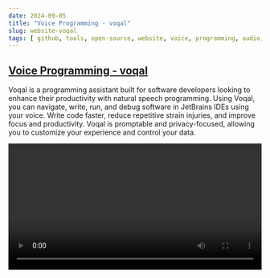 ```yaml
---
date: 2024-09-05
title: "Voice Programming - voqal"
slug: website-voqal
tags: [ github, tools, open-source, website, voice, programming, audio, ai, assistant, code ]
---
```




## [Voice Programming - voqal][1]

Voqal is a programming assistant built for software developers looking to enhance their productivity with natural speech programming. Using Voqal, you can navigate, write, run, and debug software in JetBrains IDEs using your voice. Write code faster, reduce repetitive strain injuries, and improve focus and productivity. Voqal is promptable and privacy-focused, allowing you to customize your experience and control your data.

<video src="https://github.com/user-attachments/assets/c964e671-5111-4b13-b8fa-8be7d69104ee" width="100%" controls></video>



  [1]: https://github.com/voqal/voqal
